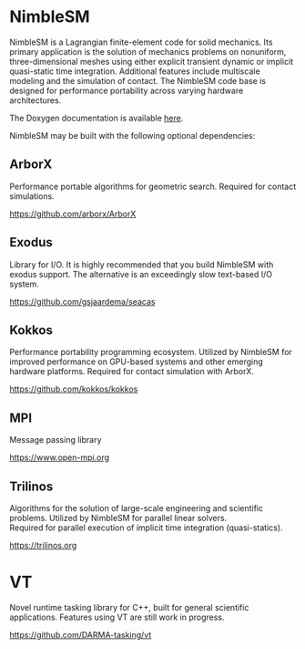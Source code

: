 # NimbleSM
NimbleSM is a Lagrangian finite-element code for solid mechanics.  Its primary application is the solution of mechanics problems on nonuniform, three-dimensional meshes using either explicit transient dynamic or implicit quasi-static time integration.  Additional features include multiscale modeling and the simulation of contact.  The NimbleSM code base is designed for performance portability across varying hardware architectures.

The Doxygen documentation is available [here](https://nimblesm.github.io/nimblesm/docs/doxygen/html).

NimbleSM may be built with the following optional dependencies:

## ArborX

Performance portable algorithms for geometric search.
Required for contact simulations.

https://github.com/arborx/ArborX

## Exodus

Library for I/O.  It is highly recommended that you build NimbleSM with exodus support.  The alternative is an exceedingly slow text-based I/O system.

https://github.com/gsjaardema/seacas

## Kokkos

Performance portability programming ecosystem.  Utilized by NimbleSM for improved performance on GPU-based systems and other emerging hardware platforms.
Required for contact simulation with ArborX.

https://github.com/kokkos/kokkos

## MPI

Message passing library

https://www.open-mpi.org

## Trilinos

Algorithms for the solution of large-scale engineering and scientific problems.  Utilized by NimbleSM for parallel linear solvers.  
Required for parallel execution of implicit time integration (quasi-statics).

https://trilinos.org

# VT

Novel runtime tasking library for C++, built for general scientific applications.
Features using VT are still work in progress.

https://github.com/DARMA-tasking/vt

